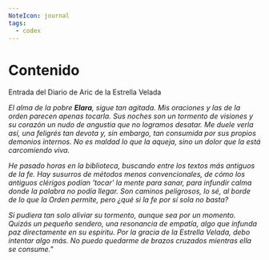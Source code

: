```yaml
---
NoteIcon: journal
tags:
  - codex
---
```




# Contenido

Entrada del Diario de Aric de la Estrella Velada

_El alma de la pobre **Elara**, sigue tan agitada. Mis oraciones y las de la orden parecen apenas tocarla. Sus noches son un tormento de visiones y su corazón un nudo de angustia que no logramos desatar. Me duele verla así, una feligrés tan devota y, sin embargo, tan consumida por sus propios demonios internos. No es maldad lo que la aqueja, sino un dolor que la está carcomiendo viva._

_He pasado horas en la biblioteca, buscando entre los textos más antiguos de la fe. Hay susurros de métodos menos convencionales, de cómo los antiguos clérigos podían 'tocar' la mente para sanar, para infundir calma donde la palabra no podía llegar. Son caminos peligrosos, lo sé, al borde de lo que la Orden permite, pero ¿qué si la fe por sí sola no basta?_

_Si pudiera tan solo aliviar su tormento, aunque sea por un momento. Quizás un pequeño sendero, una resonancia de empatía, algo que infunda paz directamente en su espíritu. Por la gracia de la Estrella Velada, debo intentar algo más. No puedo quedarme de brazos cruzados mientras ella se consume."_